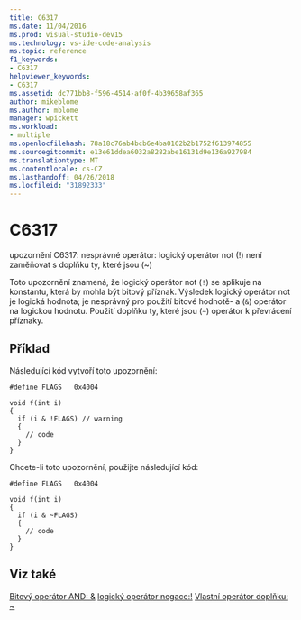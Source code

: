 ```yaml
---
title: C6317
ms.date: 11/04/2016
ms.prod: visual-studio-dev15
ms.technology: vs-ide-code-analysis
ms.topic: reference
f1_keywords:
- C6317
helpviewer_keywords:
- C6317
ms.assetid: dc771bb8-f596-4514-af0f-4b39658af365
author: mikeblome
ms.author: mblome
manager: wpickett
ms.workload:
- multiple
ms.openlocfilehash: 78a18c76ab4bcb6e4ba0162b2b1752f613974855
ms.sourcegitcommit: e13e61ddea6032a8282abe16131d9e136a927984
ms.translationtype: MT
ms.contentlocale: cs-CZ
ms.lasthandoff: 04/26/2018
ms.locfileid: "31892333"
---
```

# <a name="c6317"></a>C6317
upozornění C6317: nesprávné operátor: logický operátor not (!) není zaměňovat s doplňku ty, které jsou (~)

 Toto upozornění znamená, že logický operátor not (`!`) se aplikuje na konstantu, která by mohla být bitový příznak. Výsledek logický operátor not je logická hodnota; je nesprávný pro použití bitové hodnotě- a (`&`) operátor na logickou hodnotu. Použití doplňku ty, které jsou (`~`) operátor k převrácení příznaky.

## <a name="example"></a>Příklad
 Následující kód vytvoří toto upozornění:

```
#define FLAGS   0x4004

void f(int i)
{
  if (i & !FLAGS) // warning
  {
    // code
  }
}
```

 Chcete-li toto upozornění, použijte následující kód:

```
#define FLAGS   0x4004

void f(int i)
{
  if (i & ~FLAGS)
  {
    // code
  }
}
```

## <a name="see-also"></a>Viz také
 [Bitový operátor AND: &](/cpp/cpp/bitwise-and-operator-amp) [logický operátor negace:!](/cpp/cpp/logical-negation-operator-exclpt)
 [Vlastní operátor doplňku: ~](/cpp/cpp/one-s-complement-operator-tilde)